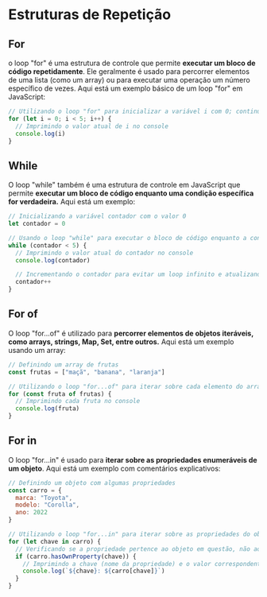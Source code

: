 # Estruturas de Repetição

## For

o loop "for" é uma estrutura de controle que permite **executar um bloco de código repetidamente**. Ele geralmente é usado para percorrer elementos de uma lista (como um array) ou para executar uma operação um número específico de vezes. Aqui está um exemplo básico de um loop "for" em JavaScript:

```js
// Utilizando o loop "for" para inicializar a variável i com 0; continuar enquanto i for menor que 5; incrementar i a cada iteração
for (let i = 0; i < 5; i++) {
  // Imprimindo o valor atual de i no console
  console.log(i)
}
```

## While

O loop "while" também é uma estrutura de controle em JavaScript que permite **executar um bloco de código enquanto uma condição específica for verdadeira.** Aqui está um exemplo:

```js
// Inicializando a variável contador com o valor 0
let contador = 0

// Usando o loop "while" para executar o bloco de código enquanto a condição for verdadeira
while (contador < 5) {
  // Imprimindo o valor atual do contador no console
  console.log(contador)

  // Incrementando o contador para evitar um loop infinito e atualizando a condição
  contador++
}
```

## For of

O loop "for...of" é utilizado para **percorrer elementos de objetos iteráveis, como arrays, strings, Map, Set, entre outros.** Aqui está um exemplo usando um array:

```js
// Definindo um array de frutas
const frutas = ["maçã", "banana", "laranja"]

// Utilizando o loop "for...of" para iterar sobre cada elemento do array
for (const fruta of frutas) {
  // Imprimindo cada fruta no console
  console.log(fruta)
}
```

## For in

O loop "for...in" é usado para **iterar sobre as propriedades enumeráveis de um objeto**. Aqui está um exemplo com comentários explicativos:

```js
// Definindo um objeto com algumas propriedades
const carro = {
  marca: "Toyota",
  modelo: "Corolla",
  ano: 2022
}

// Utilizando o loop "for...in" para iterar sobre as propriedades do objeto
for (let chave in carro) {
  // Verificando se a propriedade pertence ao objeto em questão, não aos protótipos
  if (carro.hasOwnProperty(chave)) {
    // Imprimindo a chave (nome da propriedade) e o valor correspondente no console
    console.log(`${chave}: ${carro[chave]}`)
  }
}
```
